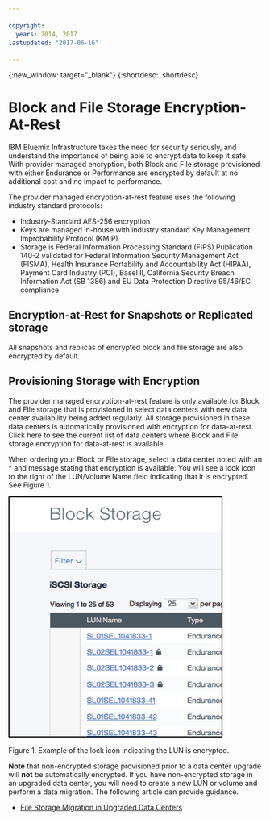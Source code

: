 ```yaml
---

copyright:
  years: 2014, 2017
lastupdated: "2017-06-16"

---
```

{:new_window: target="_blank"}
{:shortdesc: .shortdesc}

# Block and File Storage Encryption-At-Rest 
IBM Bluemix Infrastructure takes the need for security seriously, and understand the importance of being able to encrypt data to keep it safe. With provider managed encryption, both Block and File storage provisioned with either Endurance or Performance are encrypted by default at no additional cost and no impact to performance.

The provider managed encryption-at-rest feature uses the following industry standard protocols:

* Industry-Standard AES-256 encryption
* Keys are managed in-house with industry standard Key Management Improbability Protocol (KMIP)
* Storage is Federal Information Processing Standard (FIPS) Publication 140-2 validated for Federal Information Security Management Act (FISMA), Health Insurance Portability and Accountability Act (HIPAA), Payment Card Industry (PCI), Basel II, California Security Breach Information Act (SB 1386) and EU Data Protection Directive 95/46/EC compliance

## Encryption-at-Rest for Snapshots or Replicated storage  

All snapshots and replicas of encrypted block and file storage are also encrypted by default.

## Provisioning Storage with Encryption

The provider managed encryption-at-rest feature is only available for Block and File storage that is provisioned in select data centers with new data center availability being added regularly. All storage provisioned in these data centers is automatically provisioned with encryption for data-at-rest.   Click here to see the current list of data centers where Block and File storage encryption for data-at-rest is available.


When ordering your Block or File storage, select a data center noted with an * and message stating that encryption is available. You will see a lock icon to the right of the LUN/Volume Name field indicating that it is encrypted. See Figure 1.

![The lock icon indicates that the LUN is encrypted](/images/encryptedstorage.png)
<caption>Figure 1. Example of the lock icon indicating the LUN is encrypted.</caption>



**Note** that non-encrypted storage provisioned prior to a data center upgrade will **not** be automatically encrypted. If you have non-encrypted storage in an upgraded data center, you will need to create a new LUN or volume and perform a data migration. The following article can provide guidance.

* [File Storage Migration in Upgraded Data Centers](migrate-file-storage-encrypted-file-storage.html)
